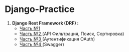 # Django-Practice


1. **Django Rest Framework (DRF) :**
      - [ Часть №1 ](Django/drf_1.md)
      - [ Часть №2 ](Django/drf_2.md) (API Фильтрация, Поиск, Сортировка)
      - [ Часть №3 ](Django/drf_3.md) (Аутентификация OAuth)
      - [ Часть №4 ](Django/drf_4.md) (Swagger)


